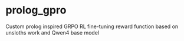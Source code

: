 # prolog_gpro
Custom prolog inspired GRPO RL fine-tuning reward function based on unsloths work and Qwen4 base model
